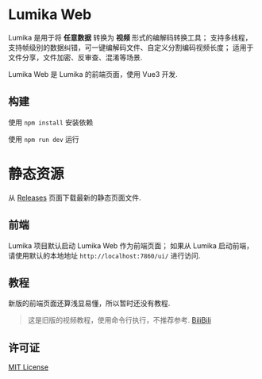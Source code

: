 # Lumika Web

Lumika 是用于将 **任意数据** 转换为 **视频** 形式的编解码转换工具；
支持多线程，支持帧级别的数据纠错，可一键编解码文件、自定义分割编码视频长度；
适用于文件分享，文件加密、反审查、混淆等场景.

Lumika Web 是 Lumika 的前端页面，使用 Vue3 开发.


## 构建

使用 `npm install` 安装依赖

使用 `npm run dev` 运行

# 静态资源

从 [Releases](https://github.com/ERR0RPR0MPT/lumika-web/releases) 页面下载最新的静态页面文件.

## 前端

Lumika 项目默认启动 Lumika Web 作为前端页面；
如果从 Lumika 启动前端，请使用默认的本地地址 `http://localhost:7860/ui/` 进行访问.

## 教程

新版的前端页面还算浅显易懂，所以暂时还没有教程.

> 这是旧版的视频教程，使用命令行执行，不推荐参考.
> [BiliBili](https://www.bilibili.com/video/BV1CN4y1X7GQ/)

## 许可证

[MIT License](https://github.com/ERR0RPR0MPT/lumika-web/blob/main/LICENSE)
